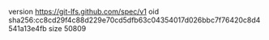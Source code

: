 version https://git-lfs.github.com/spec/v1
oid sha256:cc8cd29f4c88d229e70cd5dfb63c04354017d026bbc7f76420c8d4541a13e4fb
size 50809
